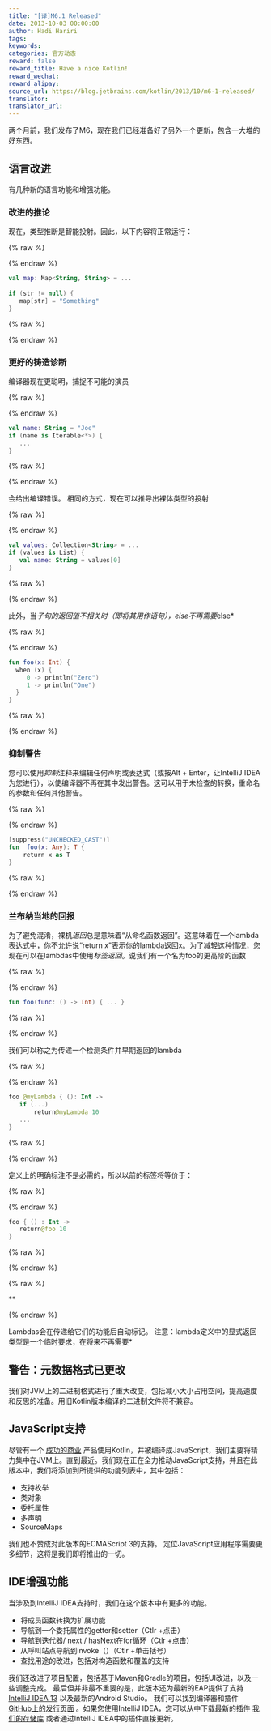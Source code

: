 ```yaml
---
title: "[译]M6.1 Released"
date: 2013-10-03 00:00:00
author: Hadi Hariri
tags:
keywords:
categories: 官方动态
reward: false
reward_title: Have a nice Kotlin!
reward_wechat:
reward_alipay:
source_url: https://blog.jetbrains.com/kotlin/2013/10/m6-1-released/
translator:
translator_url:
---
```


两个月前，我们发布了M6，现在我们已经准备好了另外一个更新，包含一大堆的好东西。<span id =“more-1299”> </span>
## 语言改进

有几种新的语言功能和增强功能。
### 改进的推论

现在，类型推断是智能投射。因此，以下内容将正常运行：

{% raw %}
<p></p>
{% endraw %}

```kotlin
val map: Map<String, String> = ...
 
if (str != null) {
   map[str] = "Something"
}
```

{% raw %}
<p></p>
{% endraw %}

### 更好的铸造诊断

编译器现在更聪明，捕捉不可能的演员

{% raw %}
<p></p>
{% endraw %}

```kotlin
val name: String = "Joe"
if (name is Iterable<*>) {
   ...
}
```

{% raw %}
<p></p>
{% endraw %}

会给出编译错误。
相同的方式，现在可以推导出裸体类型的投射

{% raw %}
<p></p>
{% endraw %}

```kotlin
val values: Collection<String> = ...
if (values is List) {
   val name: String = values[0]
}
```

{% raw %}
<p></p>
{% endraw %}

此外，当*子句的返回值不相关时（即将其用作语句），*else*不再需要*else*

{% raw %}
<p></p>
{% endraw %}

```kotlin
fun foo(x: Int) {
  when (x) {
     0 -> println("Zero")
     1 -> println("One")
  }
}
```

{% raw %}
<p></p>
{% endraw %}

### 抑制警告

您可以使用*抑制*注释来编辑任何声明或表达式（或按Alt + Enter，让IntelliJ IDEA为您进行），以使编译器不再在其中发出警告。这可以用于未检查的转换，重命名的参数和任何其他警告。

{% raw %}
<p></p>
{% endraw %}

```kotlin
[suppress("UNCHECKED_CAST")]
fun  foo(x: Any): T {
    return x as T
}
```

{% raw %}
<p></p>
{% endraw %}

### 兰布纳当地的回报

为了避免混淆，裸机*返回*总是意味着“从命名函数返回”。这意味着在一个lambda表达式中，你不允许说“return x”表示你的lambda返回x。为了减轻这种情况，您现在可以在lambdas中使用*标签返回*。说我们有一个名为foo的更高阶的函数

{% raw %}
<p></p>
{% endraw %}

```kotlin
fun foo(func: () -> Int) { ... }
```

{% raw %}
<p></p>
{% endraw %}

我们可以称之为传递一个检测条件并早期返回的lambda

{% raw %}
<p></p>
{% endraw %}

```kotlin
foo @myLambda { (): Int ->
   if (...)
       return@myLambda 10
   ...
}
```

{% raw %}
<p></p>
{% endraw %}

定义上的明确标注不是必需的，所以以前的标签将等价于：

{% raw %}
<p></p>
{% endraw %}

```kotlin
foo { () : Int ->
   return@foo 10
}
```

{% raw %}
<p></p>
{% endraw %}


{% raw %}
<p>**</p>
{% endraw %}

Lambdas会在传递给它们的功能后自动标记。
注意：lambda定义中的显式返回类型是一个临时要求，在将来不再需要*
## 警告：元数据格式已更改

我们对JVM上的二进制格式进行了重大改变，包括减小大小占用空间，提高速度和反思的准备。用旧Kotlin版本编译的二进制文件将不兼容。
## JavaScript支持

尽管有一个 [成功的商业](http://blog.jetbrains.com/webide/2012/08/liveedit-plugin-features-in-detail/) 产品使用Kotlin，并被编译成JavaScript，我们主要将精力集中在JVM上。直到最近。我们现在正在全力推动JavaScript支持，并且在此版本中，我们将添加到所提供的功能列表中，其中包括：

* 支持枚举
* 类对象
* 委托属性
* 多声明
* SourceMaps

我们也不赞成对此版本的ECMAScript 3的支持。
定位JavaScript应用程序需要更多细节，这将是我们即将推出的一切。
## IDE增强功能

当涉及到IntelliJ IDEA支持时，我们在这个版本中有更多的功能。

* 将成员函数转换为扩展功能
* 导航到一个委托属性的getter和setter（Ctlr +点击）
* 导航到迭代器/ next / hasNext在for循环（Ctlr +点击）
* 从呼叫站点导航到invoke（）（Ctlr +单击括号）
* 查找用途的改进，包括对构造函数和覆盖的支持

我们还改进了项目配置，包括基于Maven和Gradle的项目，包括UI改进，以及一些调整完成。
最后但并非最不重要的是，此版本还为最新的EAP提供了支持 [IntelliJ IDEA 13](http://eap.jetbrains.com/idea) 以及最新的Android Studio。
我们可以找到编译器和插件 [GitHub上的发行页面](https://github.com/JetBrains/kotlin/releases/tag/build-0.6.602) 。如果您使用IntelliJ IDEA，您可以从中下载最新的插件 [我们的存储库](http://plugins.jetbrains.com/plugin?pr=idea&pluginId=6954) 或者通过IntelliJ IDEA中的插件直接更新。
